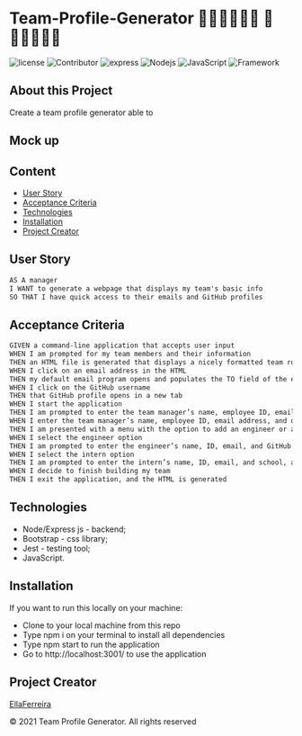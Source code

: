 
# Team-Profile-Generator 👷🏻‍♂️👷🏿‍♀️ 🔴 👷🏽👷🏿‍♂️

![license](https://img.shields.io/github/license/EllaFerreira/Team-Profile-Generator)
![Contributor](https://img.shields.io/badge/Contributors-1-red.svg)
![express](https://img.shields.io/badge/npm-expressJs-red.svg)
![Nodejs](https://img.shields.io/badge/AppWith-NodeJS-green.svg)
![JavaScript](https://img.shields.io/badge/AppWith-ExpressJS-green.svg)
![Framework](https://img.shields.io/badge/Framework-Bootstrap-yellow.svg)

## About this Project

Create a team profile generator able to 

## Mock up



## Content

- [User Story](#user-story)
- [Acceptance Criteria](#acceptance-criteria)
- [Technologies](#technologies)
- [Installation](#installation)
- [Project Creator](#project-creator)

## User Story

```md
AS A manager
I WANT to generate a webpage that displays my team's basic info
SO THAT I have quick access to their emails and GitHub profiles

```

## Acceptance Criteria

```md
GIVEN a command-line application that accepts user input
WHEN I am prompted for my team members and their information
THEN an HTML file is generated that displays a nicely formatted team roster based on user input
WHEN I click on an email address in the HTML
THEN my default email program opens and populates the TO field of the email with the address
WHEN I click on the GitHub username
THEN that GitHub profile opens in a new tab
WHEN I start the application
THEN I am prompted to enter the team manager’s name, employee ID, email address, and office number
WHEN I enter the team manager’s name, employee ID, email address, and office number
THEN I am presented with a menu with the option to add an engineer or an intern or to finish building my team
WHEN I select the engineer option
THEN I am prompted to enter the engineer’s name, ID, email, and GitHub username, and I am taken back to the menu
WHEN I select the intern option
THEN I am prompted to enter the intern’s name, ID, email, and school, and I am taken back to the menu
WHEN I decide to finish building my team
THEN I exit the application, and the HTML is generated

```

## Technologies

- Node/Express js - backend;
- Bootstrap - css library;
- Jest - testing tool;
- JavaScript.


## Installation

If you want to run this locally on your machine:

- Clone to your local machine from this repo
- Type npm i on your terminal to install all dependencies
- Type npm start to run the application
- Go to http://localhost:3001/ to use the application

## Project Creator

[EllaFerreira](https://github.com/EllaFerreira)

© 2021 Team Profile Generator. All rights reserved